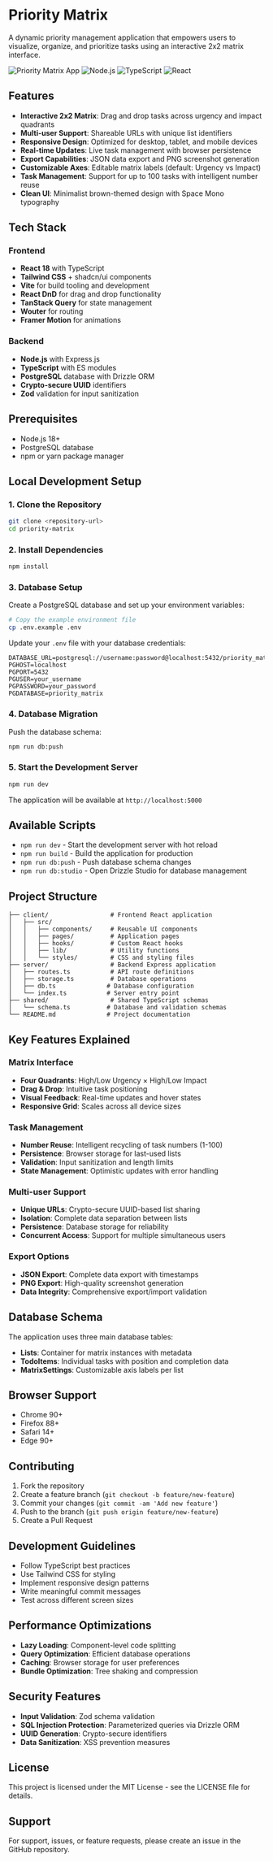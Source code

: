 # Priority Matrix

A dynamic priority management application that empowers users to visualize, organize, and prioritize tasks using an interactive 2x2 matrix interface.

![Priority Matrix App](https://img.shields.io/badge/Status-Production%20Ready-green)
![Node.js](https://img.shields.io/badge/Node.js-18%2B-green)
![TypeScript](https://img.shields.io/badge/TypeScript-5.0-blue)
![React](https://img.shields.io/badge/React-18-blue)

## Features

- **Interactive 2x2 Matrix**: Drag and drop tasks across urgency and impact quadrants
- **Multi-user Support**: Shareable URLs with unique list identifiers
- **Responsive Design**: Optimized for desktop, tablet, and mobile devices
- **Real-time Updates**: Live task management with browser persistence
- **Export Capabilities**: JSON data export and PNG screenshot generation
- **Customizable Axes**: Editable matrix labels (default: Urgency vs Impact)
- **Task Management**: Support for up to 100 tasks with intelligent number reuse
- **Clean UI**: Minimalist brown-themed design with Space Mono typography

## Tech Stack

### Frontend
- **React 18** with TypeScript
- **Tailwind CSS** + shadcn/ui components
- **Vite** for build tooling and development
- **React DnD** for drag and drop functionality
- **TanStack Query** for state management
- **Wouter** for routing
- **Framer Motion** for animations

### Backend
- **Node.js** with Express.js
- **TypeScript** with ES modules
- **PostgreSQL** database with Drizzle ORM
- **Crypto-secure UUID** identifiers
- **Zod** validation for input sanitization

## Prerequisites

- Node.js 18+ 
- PostgreSQL database
- npm or yarn package manager

## Local Development Setup

### 1. Clone the Repository

```bash
git clone <repository-url>
cd priority-matrix
```

### 2. Install Dependencies

```bash
npm install
```

### 3. Database Setup

Create a PostgreSQL database and set up your environment variables:

```bash
# Copy the example environment file
cp .env.example .env
```

Update your `.env` file with your database credentials:

```env
DATABASE_URL=postgresql://username:password@localhost:5432/priority_matrix
PGHOST=localhost
PGPORT=5432
PGUSER=your_username
PGPASSWORD=your_password
PGDATABASE=priority_matrix
```

### 4. Database Migration

Push the database schema:

```bash
npm run db:push
```

### 5. Start the Development Server

```bash
npm run dev
```

The application will be available at `http://localhost:5000`

## Available Scripts

- `npm run dev` - Start the development server with hot reload
- `npm run build` - Build the application for production
- `npm run db:push` - Push database schema changes
- `npm run db:studio` - Open Drizzle Studio for database management

## Project Structure

```
├── client/                 # Frontend React application
│   ├── src/
│   │   ├── components/     # Reusable UI components
│   │   ├── pages/          # Application pages
│   │   ├── hooks/          # Custom React hooks
│   │   ├── lib/            # Utility functions
│   │   └── styles/         # CSS and styling files
├── server/                 # Backend Express application
│   ├── routes.ts           # API route definitions
│   ├── storage.ts          # Database operations
│   ├── db.ts              # Database configuration
│   └── index.ts           # Server entry point
├── shared/                 # Shared TypeScript schemas
│   └── schema.ts          # Database and validation schemas
└── README.md              # Project documentation
```

## Key Features Explained

### Matrix Interface
- **Four Quadrants**: High/Low Urgency × High/Low Impact
- **Drag & Drop**: Intuitive task positioning
- **Visual Feedback**: Real-time updates and hover states
- **Responsive Grid**: Scales across all device sizes

### Task Management
- **Number Reuse**: Intelligent recycling of task numbers (1-100)
- **Persistence**: Browser storage for last-used lists
- **Validation**: Input sanitization and length limits
- **State Management**: Optimistic updates with error handling

### Multi-user Support
- **Unique URLs**: Crypto-secure UUID-based list sharing
- **Isolation**: Complete data separation between lists
- **Persistence**: Database storage for reliability
- **Concurrent Access**: Support for multiple simultaneous users

### Export Options
- **JSON Export**: Complete data export with timestamps
- **PNG Export**: High-quality screenshot generation
- **Data Integrity**: Comprehensive export/import validation

## Database Schema

The application uses three main database tables:

- **Lists**: Container for matrix instances with metadata
- **TodoItems**: Individual tasks with position and completion data
- **MatrixSettings**: Customizable axis labels per list

## Browser Support

- Chrome 90+
- Firefox 88+
- Safari 14+
- Edge 90+

## Contributing

1. Fork the repository
2. Create a feature branch (`git checkout -b feature/new-feature`)
3. Commit your changes (`git commit -am 'Add new feature'`)
4. Push to the branch (`git push origin feature/new-feature`)
5. Create a Pull Request

## Development Guidelines

- Follow TypeScript best practices
- Use Tailwind CSS for styling
- Implement responsive design patterns
- Write meaningful commit messages
- Test across different screen sizes

## Performance Optimizations

- **Lazy Loading**: Component-level code splitting
- **Query Optimization**: Efficient database operations
- **Caching**: Browser storage for user preferences
- **Bundle Optimization**: Tree shaking and compression

## Security Features

- **Input Validation**: Zod schema validation
- **SQL Injection Protection**: Parameterized queries via Drizzle ORM
- **UUID Generation**: Crypto-secure identifiers
- **Data Sanitization**: XSS prevention measures

## License

This project is licensed under the MIT License - see the LICENSE file for details.

## Support

For support, issues, or feature requests, please create an issue in the GitHub repository.